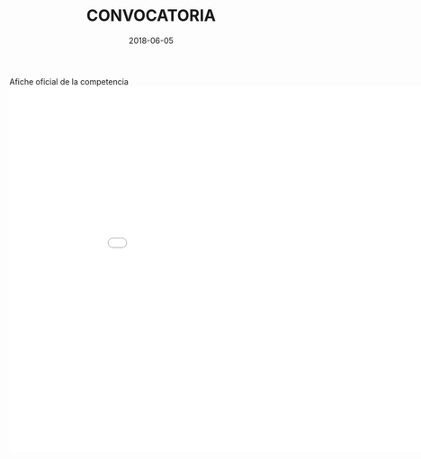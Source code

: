 ﻿---
title: CONVOCATORIA
subtitle: 
layout: default
modal-id: 1
date: 2018-06-05
thumbnail: convocatoria.png
description: Afiche oficial de la competencia
---

<html>
<body>
 Afiche oficial de la competencia 
<embed src="img/cartel2.pdf" width="950" height="650">
</body>
</html>